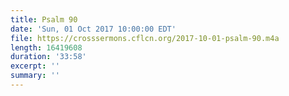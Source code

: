 ```yaml
---
title: Psalm 90
date: 'Sun, 01 Oct 2017 10:00:00 EDT'
file: https://crosssermons.cflcn.org/2017-10-01-psalm-90.m4a
length: 16419608
duration: '33:58'
excerpt: ''
summary: ''
---
```

